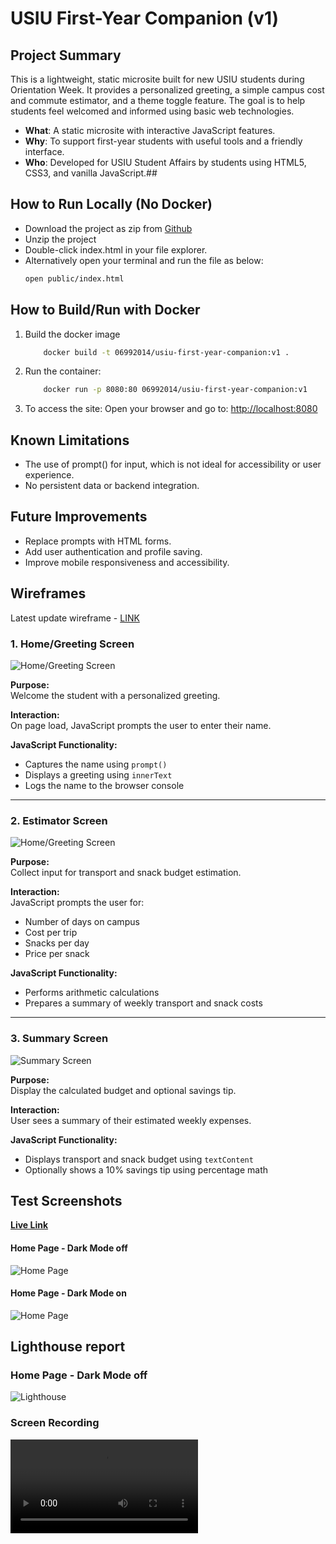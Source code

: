 # USIU First-Year Companion (v1)

## Project Summary
This is a lightweight, static microsite built for new USIU students during Orientation Week. It provides a personalized greeting, a simple campus cost and commute estimator, and a theme toggle feature. The goal is to help students feel welcomed and informed using basic web technologies.

- **What**: A static microsite with interactive JavaScript features.
- **Why**: To support first-year students with useful tools and a friendly interface.
- **Who**: Developed for USIU Student Affairs by students using HTML5, CSS3, and vanilla JavaScript.##

## How to Run Locally (No Docker)
- Download the project as zip from [Github](https://github.com/gmaroko/usiu-first-year-companion)
- Unzip the project
- Double-click index.html in your file explorer.
- Alternatively open your terminal and run the file as below:
    ```bash
    open public/index.html
    ```

## How to Build/Run with Docker

1. Build the docker image
    ```bash
        docker build -t 06992014/usiu-first-year-companion:v1 .
    ```
1. Run the container:
    ```bash
        docker run -p 8080:80 06992014/usiu-first-year-companion:v1
    ```
1.  To access the site: Open your browser and go to: [http://localhost:8080](http://localhost:8080)

## Known Limitations

- The use of prompt() for input, which is not ideal for accessibility or user experience.
- No persistent data or backend integration.

## Future Improvements
- Replace prompts with HTML forms.
- Add user authentication and profile saving.
- Improve mobile responsiveness and accessibility.

## Wireframes

Latest update wireframe - [LINK](https://wireframe.cc/hyHWvu)

### 1. Home/Greeting Screen

![Home/Greeting Screen](./design/wireframe_home_greeting.png)

**Purpose:**  
Welcome the student with a personalized greeting.

**Interaction:**  
On page load, JavaScript prompts the user to enter their name.

**JavaScript Functionality:**  
- Captures the name using `prompt()`
- Displays a greeting using `innerText`
- Logs the name to the browser console

---

### 2. Estimator Screen

![Home/Greeting Screen](./design/wireframe_estimator.png)

**Purpose:**  
Collect input for transport and snack budget estimation.

**Interaction:**  
JavaScript prompts the user for:
- Number of days on campus
- Cost per trip
- Snacks per day
- Price per snack

**JavaScript Functionality:**  
- Performs arithmetic calculations
- Prepares a summary of weekly transport and snack costs

---

### 3. Summary Screen

![Summary Screen](./design/wireframe_summary.png)

**Purpose:**  
Display the calculated budget and optional savings tip.

**Interaction:**  
User sees a summary of their estimated weekly expenses.

**JavaScript Functionality:**  
- Displays transport and snack budget using `textContent`
- Optionally shows a 10% savings tip using percentage math



## Test Screenshots

[**Live Link**](https://gmaroko.github.io/usiu-first-year-companion/public/index.html)

#### Home Page - Dark Mode off
![Home Page ](./design/home_page_1.png)


#### Home Page - Dark Mode on
![Home Page ](./design/home_page_2.png)

## Lighthouse report

### Home Page - Dark Mode off
![Lighthouse](./design/lighthouse.png)

### Screen Recording
![Screen Recording](./design/screen_capture.mov)

